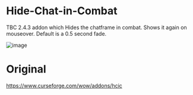 # Hide-Chat-in-Combat
TBC 2.4.3 addon which Hides the chatframe in combat. Shows it again on mouseover.
Default is a 0.5 second fade.

![image](https://user-images.githubusercontent.com/47739411/230630262-91e2eb78-16b6-48f7-b3fe-9c84dbae8daf.png)


# Original
https://www.curseforge.com/wow/addons/hcic
